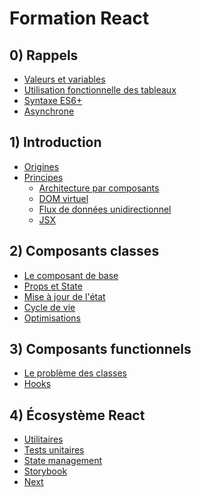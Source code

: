 # Formation React

## 0) Rappels

- [Valeurs et variables]()
- [Utilisation fonctionnelle des tableaux]()
- [Syntaxe ES6+]()
- [Asynchrone]()

## 1) Introduction

- [Origines](./contenus/introduction/origines.md)
- [Principes](./contenus/introduction/principes.md)
  - [Architecture par composants](./contenus/introduction/principes.md#architecture-par-composants)
  - [DOM virtuel](./contenus/introduction/principes.md#dom-virtuel)
  - [Flux de données unidirectionnel](./contenus/introduction/principes.md#flux-de-données-unidirectionnel)
  - [JSX](./contenus/introduction/principes.md#jsx)

## 2) Composants classes

- [Le composant de base]()
- [Props et State]()
- [Mise à jour de l'état]()
- [Cycle de vie]()
- [Optimisations]()

## 3) Composants functionnels

- [Le problème des classes]()
- [Hooks]()

## 4) Écosystème React

- [Utilitaires]()
- [Tests unitaires]()
- [State management]()
- [Storybook]()
- [Next]()
